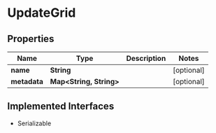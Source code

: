 

# UpdateGrid


## Properties

| Name | Type | Description | Notes |
|------------ | ------------- | ------------- | -------------|
|**name** | **String** |  |  [optional] |
|**metadata** | **Map&lt;String, String&gt;** |  |  [optional] |


## Implemented Interfaces

* Serializable


